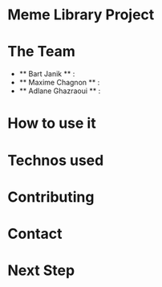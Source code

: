 # Meme Library Project 

# The Team
- ** Bart Janik ** : 
- ** Maxime Chagnon ** : 
- ** Adlane Ghazraoui ** :

# How to use it 

# Technos used 

# Contributing

# Contact

# Next Step 
